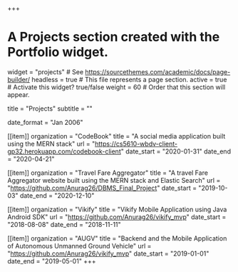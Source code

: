+++
# A Projects section created with the Portfolio widget.
widget = "projects"  # See https://sourcethemes.com/academic/docs/page-builder/
headless = true  # This file represents a page section.
active = true  # Activate this widget? true/false
weight = 60  # Order that this section will appear.

title = "Projects"
subtitle = ""

date_format = "Jan 2006"

[[item]]
  organization = "CodeBook"
  title = "A social media application built using the MERN stack"
  url = "https://cs5610-wbdv-client-gp32.herokuapp.com/codebook-client"
  date_start = "2020-01-31"
  date_end = "2020-04-21"
  
[[item]]
  organization = "Travel Fare Aggregator"
  title = "A travel Fare Aggregator website built using the MERN stack and Elastic Search"
  url = "https://github.com/Anurag26/DBMS_Final_Project"
  date_start = "2019-10-03"
  date_end = "2020-12-10"   

[[item]]
  organization = "Vikify"
  title = "Vikify Mobile Application using Java Android SDK"
  url = "https://github.com/Anurag26/vikify_mvp"
  date_start = "2018-08-08"
  date_end = "2018-11-11"
 

[[item]]
  organization = "AUGV"
  title = "Backend and the Mobile Application of Autonomous Unmanned Ground Vehicle"
  url = "https://github.com/Anurag26/vikify_mvp"
  date_start = "2019-01-01"
  date_end = "2019-05-01"
+++

